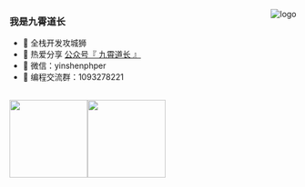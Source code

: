 <p>
<img src="https://github-readme-stats.vercel.app/api?username=jiuxiaoer&show_icons=true" alt="logo" align="right" style="margin-bottom: 20px;" />
</p>

### 我是九霄道长 

- 🐧 全栈开发攻城狮
- 🌱 热爱分享 <a href="" target="_blank">公众号『 九霄道长 』</a>
- 💬 微信：yinshenphper
- 👬 编程交流群：1093278221

<br/>
<img align="" height="137px" src="https://github-readme-stats.vercel.app/api?username=jiuxiaoer&hide_title=true&hide_border=true&show_icons=true&include_all_commits=true&line_height=21&bg_color=0,EC6C6C,FFD479,FFFC79,73FA79&theme=graywhite&locale=cn" /><img align="" height="137px" src="https://github-readme-stats.vercel.app/api/top-langs/?username=jiuxiaoer&hide_title=true&hide_border=true&layout=compact&bg_color=0,73FA79,73FDFF,D783FF&theme=graywhite&locale=cn" />
